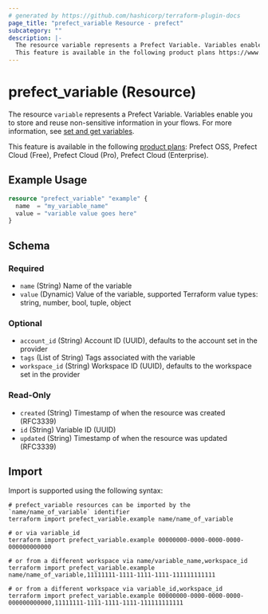```yaml
---
# generated by https://github.com/hashicorp/terraform-plugin-docs
page_title: "prefect_variable Resource - prefect"
subcategory: ""
description: |-
  The resource variable represents a Prefect Variable. Variables enable you to store and reuse non-sensitive information in your flows. For more information, see set and get variables https://docs.prefect.io/v3/develop/variables#set-and-get-variables.
  This feature is available in the following product plans https://www.prefect.io/pricing: Prefect OSS, Prefect Cloud (Free), Prefect Cloud (Pro), Prefect Cloud (Enterprise).
---
```


# prefect_variable (Resource)

The resource `variable` represents a Prefect Variable. Variables enable you to store and reuse non-sensitive information in your flows. For more information, see [set and get variables](https://docs.prefect.io/v3/develop/variables#set-and-get-variables).

This feature is available in the following [product plans](https://www.prefect.io/pricing): Prefect OSS, Prefect Cloud (Free), Prefect Cloud (Pro), Prefect Cloud (Enterprise).

## Example Usage

```terraform
resource "prefect_variable" "example" {
  name  = "my_variable_name"
  value = "variable value goes here"
}
```

<!-- schema generated by tfplugindocs -->
## Schema

### Required

- `name` (String) Name of the variable
- `value` (Dynamic) Value of the variable, supported Terraform value types: string, number, bool, tuple, object

### Optional

- `account_id` (String) Account ID (UUID), defaults to the account set in the provider
- `tags` (List of String) Tags associated with the variable
- `workspace_id` (String) Workspace ID (UUID), defaults to the workspace set in the provider

### Read-Only

- `created` (String) Timestamp of when the resource was created (RFC3339)
- `id` (String) Variable ID (UUID)
- `updated` (String) Timestamp of when the resource was updated (RFC3339)

## Import

Import is supported using the following syntax:

```shell
# prefect_variable resources can be imported by the `name/name_of_variable` identifier
terraform import prefect_variable.example name/name_of_variable

# or via variable_id
terraform import prefect_variable.example 00000000-0000-0000-0000-000000000000

# or from a different workspace via name/variable_name,workspace_id
terraform import prefect_variable.example name/name_of_variable,11111111-1111-1111-1111-111111111111

# or from a different workspace via variable_id,workspace_id
terraform import prefect_variable.example 00000000-0000-0000-0000-000000000000,11111111-1111-1111-1111-111111111111
```
